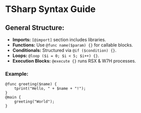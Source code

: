 # TSharp Syntax Guide

## General Structure:
- **Imports:** `[@import]` section includes libraries.
- **Functions:** Use `@func name($param) {}` for callable blocks.
- **Conditionals:** Structured via `@if ($condition) {}`.
- **Loops:** `@loop ($i = 0; $i < 5; $i++) {}`.
- **Execution Blocks:** `@execute {}` runs RSX & W7H processes.

### Example:
```tsharp
@func greeting($name) {
    tprint("Hello, " + $name + "!");
}
@main {
    greeting("World");
}

